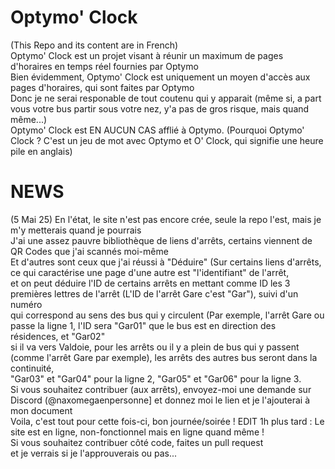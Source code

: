 # Optymo' Clock
(This Repo and its content are in French)\
Optymo' Clock est un projet visant à réunir un maximum de pages d'horaires en temps réel fournies par Optymo\
Bien évidemment, Optymo' Clock est uniquement un moyen d'accès aux pages d'horaires, qui sont faites par Optymo\
Donc je ne serai responable de tout coutenu qui y apparait (même si, a part vous votre bus partir sous votre nez, y'a pas de gros risque, mais quand même...)\
Optymo' Clock est EN AUCUN CAS afflié à Optymo.
(Pourquoi Optymo' Clock ? C'est un jeu de mot avec Optymo et O' Clock, qui signifie une heure pile en anglais)


# NEWS
(5 Mai 25) En l'état, le site n'est pas encore crée, seule la repo l'est, mais je m'y metterais quand je pourrais\
J'ai une assez pauvre bibliothèque de liens d'arrêts, certains viennent de QR Codes que j'ai scannés moi-même\
Et d'autres sont ceux que j'ai réussi à "Déduire" (Sur certains liens d'arrêts, ce qui caractérise une page d'une autre est "l'identifiant" de l'arrêt,\
et on peut déduire l'ID de certains arrêts en mettant comme ID les 3 premières lettres de l'arrêt (L'ID de l'arrêt Gare c'est "Gar"), suivi d'un numéro\
qui correspond au sens des bus qui y circulent (Par exemple, l'arrêt Gare ou passe la ligne 1, l'ID sera "Gar01" que le bus est en direction des résidences, et "Gar02"\
si il va vers Valdoie, pour les arrêts ou il y a plein de bus qui y passent (comme l'arrêt Gare par exemple), les arrêts des autres bus seront dans la continuité,\
"Gar03" et "Gar04" pour la ligne 2, "Gar05" et "Gar06" pour la ligne 3.\
Si vous souhaitez contribuer (aux arrêts), envoyez-moi une demande sur Discord (@naxomegaenpersonne] et donnez moi le lien et je l'ajouterai à mon document\
Voila, c'est tout pour cette fois-ci, bon journée/soirée !
EDIT 1h plus tard : Le site est en ligne, non-fonctionnel mais en ligne quand même !\
Si vous souhaitez contribuer côté code, faites un pull request\
et je verrais si je l'approuverais ou pas...

